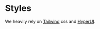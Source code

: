 # Styles

We heavily rely on [Tailwind](https://tailwindcss.com/) css and [HyperUI](https://www.hyperui.dev).
